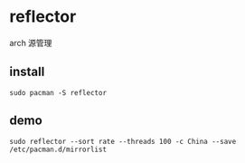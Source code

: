 # reflector

arch 源管理

## install
```shell
sudo pacman -S reflector
```


## demo
```shell
sudo reflector --sort rate --threads 100 -c China --save /etc/pacman.d/mirrorlist
```
